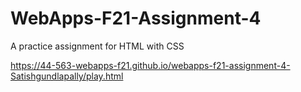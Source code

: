 # WebApps-F21-Assignment-4
A practice assignment for HTML with CSS

<a href="hosted at"> https://44-563-webapps-f21.github.io/webapps-f21-assignment-4-Satishgundlapally/play.html </a>

